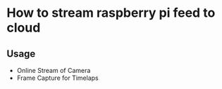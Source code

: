 # How to stream raspberry pi feed to cloud


## Usage
- Online Stream of Camera
- Frame Capture for Timelaps
